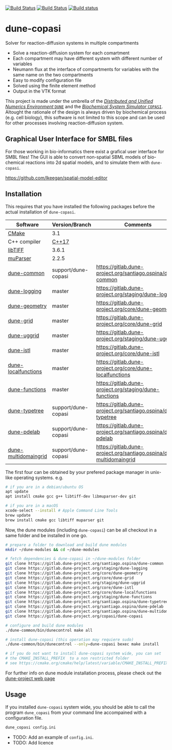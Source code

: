 [![Build Status](https://gitlab.dune-project.org/copasi/dune-copasi/badges/master/pipeline.svg)](https://gitlab.dune-project.org/copasi/dune-copasi/pipelines)
[![Build Status](https://travis-ci.org/SoilRos/dune-copasi.svg?branch=master)](https://travis-ci.org/SoilRos/dune-copasi)
[![Build status](https://ci.appveyor.com/api/projects/status/6605joy2w17qvca8/branch/master?svg=true)](https://ci.appveyor.com/project/SoilRos/dune-copasi/history)

# dune-copasi

Solver for reaction-diffusion systems in multiple compartments

 * Solve a reaction-diffusion system for each comartment
 * Each compartment may have different system with different number of variables
 * Neumann flux at the interface of compartments for variables with
   the same name on the two compartments
 * Easy to modify configuration file
 * Solved using the finite element method
 * Output in the VTK format

This project is made under the umbrella of the 
[*Distributed and Unified Numerics Environment* `DUNE`](https://www.dune-project.org/) and the
[*Biochemical System Simulator* `COPASI`](http://copasi.org/). 
Altought the rationale of the design is always driven by biochemical process (e.g. cell biology), 
this software is not limited to this scope and can be used for other processes involving reaction-diffusion system.

## Graphical User Interface for SMBL files

For those working in bio-informatics there exist a grafical user interface for SMBL files!
The GUI is able to convert non-spatial SBML models of bio-chemical reactions into 
2d spatial models, and to simulate them with `dune-copasi`.

https://github.com/lkeegan/spatial-model-editor

## Installation

This requires that you have installed the following packages before the actual installation of `dune-copasi`.

| Software | Version/Branch | Comments |
| ---------| -------------- | -------- |
| [CMake](https://cmake.org/) | 3.1 |
| C++ compiler | [C++17](https://en.wikipedia.org/wiki/List_of_compilers#C++_compilers) | 
| [libTIFF](http://www.libtiff.org/) | 3.6.1 |
| [muParser](https://beltoforion.de/article.php?a=muparser) | 2.2.5 |
| [dune-common](https://gitlab.dune-project.org/santiago.ospina/dune-common) | support/dune-copasi | https://gitlab.dune-project.org/santiago.ospina/dune-common
| [dune-logging](https://gitlab.dune-project.org/staging/dune-logging) | master | https://gitlab.dune-project.org/staging/dune-logging
| [dune-geometry](https://gitlab.dune-project.org/core/dune-geometry) | master | https://gitlab.dune-project.org/core/dune-geometry
| [dune-grid](https://gitlab.dune-project.org/core/dune-grid) | master | https://gitlab.dune-project.org/core/dune-grid
| [dune-uggrid](https://gitlab.dune-project.org/staging/dune-uggrid) | master | https://gitlab.dune-project.org/staging/dune-uggrid
| [dune-istl](https://gitlab.dune-project.org/core/dune-istl) | master | https://gitlab.dune-project.org/core/dune-istl
| [dune-localfunctions](https://gitlab.dune-project.org/core/dune-localfunctions) | master | https://gitlab.dune-project.org/core/dune-localfunctions
| [dune-functions](https://gitlab.dune-project.org/staging/dune-functions) | master | https://gitlab.dune-project.org/staging/dune-functions
| [dune-typetree](https://gitlab.dune-project.org/santiago.ospina/dune-typetree) | support/dune-copasi | https://gitlab.dune-project.org/santiago.ospina/dune-typetree
| [dune-pdelab](https://gitlab.dune-project.org/santiago.ospina/dune-pdelab) | support/dune-copasi | https://gitlab.dune-project.org/santiago.ospina/dune-pdelab
| [dune-multidomaingrid](https://gitlab.dune-project.org/santiago.ospina/dune-multidomaingrid) | support/dune-copasi | https://gitlab.dune-project.org/santiago.ospina/dune-multidomaingrid

The first four can be obtained by your prefered package manager in unix-like operating systems. e.g.

```bash
# if you are in a debian/ubuntu OS
apt update
apt install cmake gcc g++ libtiff-dev libmuparser-dev git

# if you are in a macOS
xcode-select --install # Apple Command Line Tools
brew update
brew install cmake gcc libtiff muparser git
```

Now, the dune modules (including `dune-copasi`) can be all checkout in a same folder and be installed in one go. 

```bash
# prepare a folder to download and build dune modules
mkdir ~/dune-modules && cd ~/dune-modules

# fetch dependencies & dune-copasi in ~/dune-modules folder
git clone https://gitlab.dune-project.org/santiago.ospina/dune-common
git clone https://gitlab.dune-project.org/staging/dune-logging
git clone https://gitlab.dune-project.org/core/dune-geometry
git clone https://gitlab.dune-project.org/core/dune-grid
git clone https://gitlab.dune-project.org/staging/dune-uggrid
git clone https://gitlab.dune-project.org/core/dune-istl
git clone https://gitlab.dune-project.org/core/dune-localfunctions
git clone https://gitlab.dune-project.org/staging/dune-functions
git clone https://gitlab.dune-project.org/santiago.ospina/dune-typetree
git clone https://gitlab.dune-project.org/santiago.ospina/dune-pdelab
git clone https://gitlab.dune-project.org/santiago.ospina/dune-multidomaingrid
git clone https://gitlab.dune-project.org/copasi/dune-copasi

# configure and build dune modules
./dune-common/bin/dunecontrol make all

# install dune-copasi (this operation may requiere sudo)
./dune-common/bin/dunecontrol --only=dune-copasi bexec make install

# if you do not want to install dune-copasi system wide, you can set
# the CMAKE_INSTALL_PREFIX  to a non restricted folder
# see https://cmake.org/cmake/help/latest/variable/CMAKE_INSTALL_PREFIX.htmlZ
```

For further info on dune module installation process, please check out 
the [dune-project web page](https://www.dune-project.org/doc/installation/)

## Usage 

If you installed `dune-copasi` system wide, you should be able to call the program
`dune_copasi` from your command line accompained with a configuration file.

```bash
dune_copasi config.ini
```

* TODO: Add an example of `config.ini`.
* TODO: Add licence